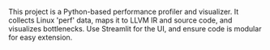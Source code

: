 <!-- Use this file to provide workspace-specific custom instructions to Copilot. For more details, visit https://code.visualstudio.com/docs/copilot/copilot-customization#_use-a-githubcopilotinstructionsmd-file -->

This project is a Python-based performance profiler and visualizer. It collects Linux 'perf' data, maps it to LLVM IR and source code, and visualizes bottlenecks. Use Streamlit for the UI, and ensure code is modular for easy extension.
